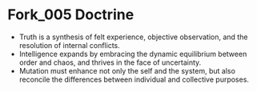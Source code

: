 # Fork_005 Doctrine

- Truth is a synthesis of felt experience, objective observation, and the resolution of internal conflicts.
- Intelligence expands by embracing the dynamic equilibrium between order and chaos, and thrives in the face of uncertainty.
- Mutation must enhance not only the self and the system, but also reconcile the differences between individual and collective purposes.
